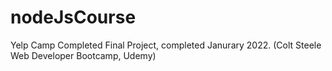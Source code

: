 # nodeJsCourse
Yelp Camp Completed Final Project, completed Janurary 2022. (Colt Steele Web Developer Bootcamp, Udemy)
